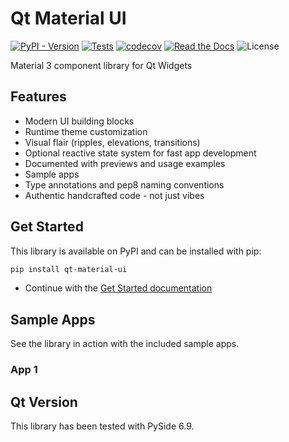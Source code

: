 # Qt Material UI

[![PyPI - Version](https://img.shields.io/pypi/v/qt-material-ui?logo=python&logoColor=%23ccc)](https://pypi.org/project/qt-material-ui/)
[![Tests](https://img.shields.io/github/actions/workflow/status/herobank110/qt-material-ui/tests.yml?logo=github&label=tests&logoColor=%23ccc)](https://github.com/herobank110/qt-material-ui/actions/workflows/tests.yml)
[![codecov](https://codecov.io/github/herobank110/qt-material-ui/graph/badge.svg?token=OF1WOOAZ6U)](https://codecov.io/github/herobank110/qt-material-ui)
[![Read the Docs](https://img.shields.io/readthedocs/qt-material-ui?logo=readthedocs)](https://qt-material-ui.readthedocs.io/en/latest)
![License](https://img.shields.io/pypi/l/qt-material-ui.svg)

Material 3 component library for Qt Widgets

## Features

- Modern UI building blocks
- Runtime theme customization
- Visual flair (ripples, elevations, transitions)
- Optional reactive state system for fast app development
- Documented with previews and usage examples
- Sample apps
- Type annotations and pep8 naming conventions
- Authentic handcrafted code - not just vibes

## Get Started

This library is available on PyPI and can be installed with pip:

```bash
pip install qt-material-ui
```

- Continue with the [Get Started documentation](https://qt-material-ui.readthedocs.io/en/latest/get-started.html)

## Sample Apps

See the library in action with the included sample apps.

### App 1


## Qt Version

This library has been tested with PySide 6.9.
